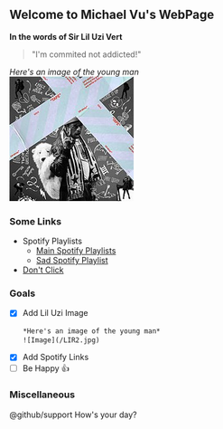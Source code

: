 ## Welcome to Michael Vu's WebPage
**In the words of Sir Lil Uzi Vert**
> "I'm commited not addicted!"
>
*Here's an image of the young man*  
![Image](/LIR2.jpg)

### Some Links
- Spotify Playlists
  - [Main Spotify Playlists](https://open.spotify.com/playlist/7eQVYX5OojUcPta3u0XRzg)
  - [Sad Spotify Playlist](https://open.spotify.com/playlist/2nc1PSY18589KgbhyQWBHV)
- [Don't Click](https://www.youtube.com/watch?v=dQw4w9WgXcQ)

### Goals
- [x] Add Lil Uzi Image
  ```
  *Here's an image of the young man*
  ![Image](/LIR2.jpg)
  ```
- [x] Add Spotify Links
- [ ] Be Happy :+1:

### Miscellaneous
@github/support How's your day?
